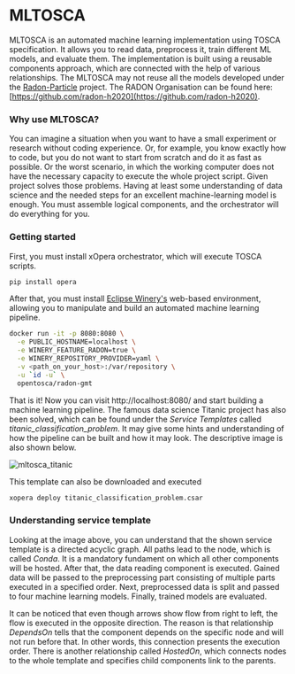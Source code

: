 # MLTOSCA

MLTOSCA is an automated machine learning implementation using TOSCA specification. It allows you to read data, preprocess it, train different ML models, and evaluate them. The implementation is built using a reusable components approach, which are connected with the help of various relationships. The MLTOSCA may not reuse all the models developed under the [Radon-Particle](https://github.com/radon-h2020/radon-particles) project. The RADON Organisation can be found here: [https://github.com/radon-h2020](https://github.com/radon-h2020).

### Why use MLTOSCA?

You can imagine a situation when you want to have a small experiment or research without coding experience. Or, for example, you know exactly how to code, but you do not want to start from scratch and do it as fast as possible. Or the worst scenario, in which the working computer does not have the necessary capacity to execute the whole project script. Given project solves those problems. Having at least some understanding of data science and the needed steps for an excellent machine-learning model is enough. You must assemble logical components, and the orchestrator will do everything for you.

### Getting started

First, you must install xOpera orchestrator, which will execute TOSCA scripts.

```bash
pip install opera
```

After that, you must install [Eclipse Winery's](https://winery.readthedocs.io/en/latest/index.html) web-based environment, allowing you to manipulate and build an automated machine learning pipeline.

```bash
docker run -it -p 8080:8080 \
  -e PUBLIC_HOSTNAME=localhost \
  -e WINERY_FEATURE_RADON=true \
  -e WINERY_REPOSITORY_PROVIDER=yaml \
  -v <path_on_your_host>:/var/repository \
  -u `id -u` \
  opentosca/radon-gmt
```

That is it! Now you can visit http://localhost:8080/ and start building a machine learning pipeline. The famous data science Titanic project has also been solved, which can be found under the _Service Templates_ called _titanic_classification_problem_. It may give some hints and understanding of how the pipeline can be built and how it may look. The descriptive image is also shown below.

![mltosca_titanic](https://user-images.githubusercontent.com/22376543/233140120-5eafad79-c3fa-46fa-ad63-678157869869.png)

This template can also be downloaded and executed

```bash
xopera deploy titanic_classification_problem.csar
```

### Understanding service template

Looking at the image above, you can understand that the shown service template is a directed acyclic graph. All paths lead to the node, which is called _Conda_. It is a mandatory fundament on which all other components will be hosted. After that, the data reading component is executed. Gained data will be passed to the preprocessing part consisting of multiple parts executed in a specified order. Next, preprocessed data is split and passed to four machine learning models. Finally, trained models are evaluated.

It can be noticed that even though arrows show flow from right to left, the flow is executed in the opposite direction. The reason is that relationship _DependsOn_ tells that the component depends on the specific node and will not run before that. In other words, this connection presents the execution order. There is another relationship called _HostedOn_, which connects nodes to the whole template and specifies child components link to the parents.
